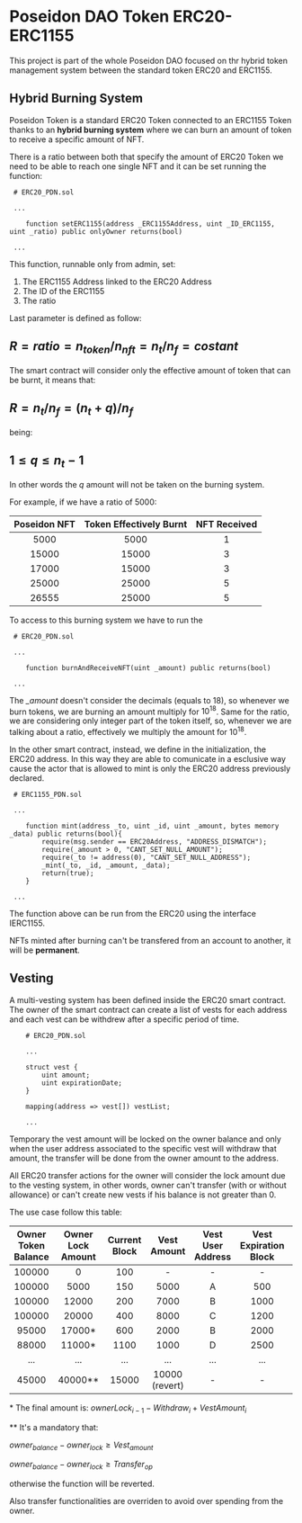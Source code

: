 # Poseidon DAO Token ERC20-ERC1155

This project is part of the whole Poseidon DAO focused on thr hybrid token management system between the standard token ERC20 and ERC1155.

##  Hybrid Burning System

Poseidon Token is a standard ERC20 Token connected to an ERC1155 Token thanks to an **hybrid burning system** where we can burn an amount of token to receive a specific amount of NFT.

There is a ratio between both that specify the amount of ERC20 Token we need to be able to reach one single NFT and it can be set running the function:
```
 # ERC20_PDN.sol

 ...

    function setERC1155(address _ERC1155Address, uint _ID_ERC1155, uint _ratio) public onlyOwner returns(bool)

 ...
```
This function, runnable only from admin, set:

1. The ERC1155 Address linked to the ERC20 Address
2. The ID of the ERC1155
3. The ratio

Last parameter is defined as follow:

## $R=ratio=n_{token}/n_{nft}=n_t/n_f=costant$

The smart contract will consider only the effective amount of token that can be burnt, it means that:

## $R=n_t/n_f=(n_t+q)/n_f$

being:

## $1 \leq q \leq n_t-1$

In other words the $q$ amount will not be taken on the burning system.

For example, if we have a ratio of 5000:

| Poseidon NFT | Token Effectively Burnt | NFT Received |
| :---: | :---: | :---: |
|5000|5000|1|
|15000|15000|3|
|17000|15000|3|
|25000|25000|5|
|26555|25000|5|

To access to this burning system we have to run the 
```
 # ERC20_PDN.sol

 ...

    function burnAndReceiveNFT(uint _amount) public returns(bool)

 ...
```

The *_amount* doesn't consider the decimals (equals to 18), so whenever we burn tokens, we are burning an amount multiply for $10^{18}$.
Same for the ratio, we are considering only integer part of the token itself, so, whenever we are talking about a ratio, effectively we multiply the amount for $10^{18}$.

In the other smart contract, instead, we define in the initialization, the ERC20 address. In this way they are able to comunicate in a esclusive way cause the actor that is allowed to mint is only the ERC20 address previously declared.

```
 # ERC1155_PDN.sol

 ...

    function mint(address _to, uint _id, uint _amount, bytes memory _data) public returns(bool){
        require(msg.sender == ERC20Address, "ADDRESS_DISMATCH");
        require(_amount > 0, "CANT_SET_NULL_AMOUNT");
        require(_to != address(0), "CANT_SET_NULL_ADDRESS");
        _mint(_to, _id, _amount, _data);
        return(true);
    }

 ...
```

The function above can be run from the ERC20 using the interface IERC1155.

NFTs minted after burning can't be transfered from an account to another, it will be **permanent**.

##  Vesting

A multi-vesting system has been defined inside the ERC20 smart contract. The owner of the smart contract can create a list of vests for each address and each vest can be withdrew after a specific period of time.

```
    # ERC20_PDN.sol
    
    ...
    
    struct vest {
        uint amount;
        uint expirationDate;
    }
    
    mapping(address => vest[]) vestList;
    
    ...
```

Temporary the vest amount will be locked on the owner balance and only when the user address associated to the specific vest will withdraw that amount, the transfer will be done from the owner amount to the address. 

All ERC20 transfer actions for the owner will consider the lock amount due to the vesting system, in other words, owner can't transfer (with or without allowance) or can't create new vests if his balance is not greater than 0.

The use case follow this table:

| Owner Token Balance | Owner Lock Amount | Current Block | Vest Amount | Vest User Address | Vest Expiration Block | Withdraw |
| :---: | :---: | :---: | :---: | :---: | :---: | :---: |
|100000|0|100|-|-|-|-|
|100000|5000|150|5000|A|500|-|
|100000|12000|200|7000|B|1000|-|
|100000|20000|400|8000|C|1200|-|
|95000|17000*|600|2000|B|2000|A (5000)|
|88000|11000*|1100|1000|D|2500|B (7000)|
|...|...|...|...|...|...|...|
|45000|40000**|15000|10000 (revert)|-|-|-|

\* The final amount is: $ownerLock_{i-1}-Withdraw_{i}+VestAmount_{i}$

\** It's a mandatory that:

$owner_{balance}-owner_{lock}\geq Vest_{amount}$

$owner_{balance}-owner_{lock}\geq Transfer_{op}$

otherwise the function will be reverted.

Also transfer functionalities are overriden to avoid over spending from the owner.